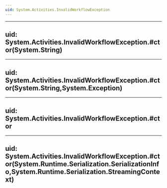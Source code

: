 ```yaml
---
uid: System.Activities.InvalidWorkflowException
---
```


---
uid: System.Activities.InvalidWorkflowException.#ctor(System.String)
---

---
uid: System.Activities.InvalidWorkflowException.#ctor(System.String,System.Exception)
---

---
uid: System.Activities.InvalidWorkflowException.#ctor
---

---
uid: System.Activities.InvalidWorkflowException.#ctor(System.Runtime.Serialization.SerializationInfo,System.Runtime.Serialization.StreamingContext)
---
